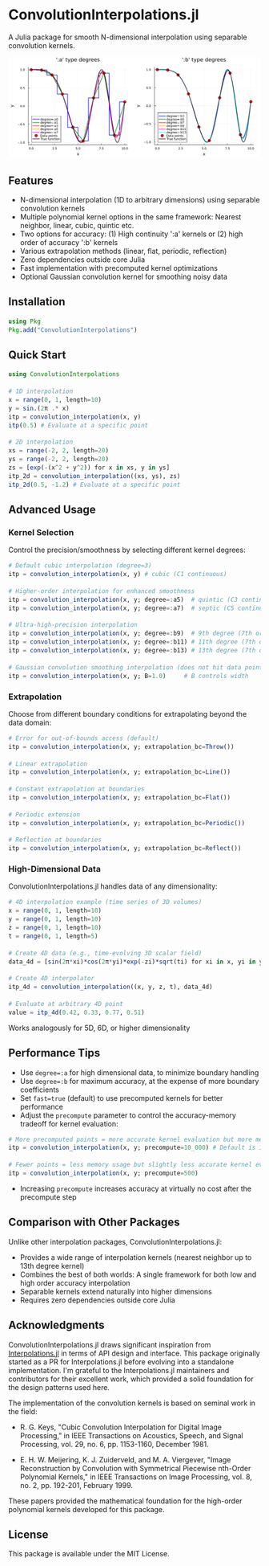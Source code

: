 # ConvolutionInterpolations.jl

A Julia package for smooth N-dimensional interpolation using separable convolution kernels.

![Performance of available kernels](fig/convolution_interpolation_a_and_b.png)

## Features

- N-dimensional interpolation (1D to arbitrary dimensions) using separable convolution kernels
- Multiple polynomial kernel options in the same framework: Nearest neighbor, linear, cubic, quintic etc.
- Two options for accuracy: (1) High continuity ':a' kernels or (2) high order of accuracy ':b' kernels
- Various extrapolation methods (linear, flat, periodic, reflection)
- Zero dependencies outside core Julia
- Fast implementation with precomputed kernel optimizations
- Optional Gaussian convolution kernel for smoothing noisy data

## Installation

```julia
using Pkg
Pkg.add("ConvolutionInterpolations")
```

## Quick Start

```julia
using ConvolutionInterpolations

# 1D interpolation
x = range(0, 1, length=10)
y = sin.(2π .* x)
itp = convolution_interpolation(x, y)
itp(0.5) # Evaluate at a specific point

# 2D interpolation
xs = range(-2, 2, length=20)
ys = range(-2, 2, length=20)
zs = [exp(-(x^2 + y^2)) for x in xs, y in ys]
itp_2d = convolution_interpolation((xs, ys), zs)
itp_2d(0.5, -1.2) # Evaluate at a specific point
```

## Advanced Usage

### Kernel Selection

Control the precision/smoothness by selecting different kernel degrees:
```julia
# Default cubic interpolation (degree=3)
itp = convolution_interpolation(x, y) # cubic (C1 continuous)

# Higher-order interpolation for enhanced smoothness
itp = convolution_interpolation(x, y; degree=:a5)  # quintic (C3 continuous)
itp = convolution_interpolation(x, y; degree=:a7)  # septic (C5 continuous)

# Ultra-high-precision interpolation
itp = convolution_interpolation(x, y; degree=:b9)  # 9th degree (7th order accurate, C7 continuous)
itp = convolution_interpolation(x, y; degree=:b11) # 11th degree (7th order accurate, C9 continuous)
itp = convolution_interpolation(x, y; degree=:b13) # 13th degree (7th order accurate, C11 continuous)

# Gaussian convolution smoothing interpolation (does not hit data points)
itp = convolution_interpolation(x, y; B=1.0)     # B controls width
```

### Extrapolation

Choose from different boundary conditions for extrapolating beyond the data domain:

```julia
# Error for out-of-bounds access (default)
itp = convolution_interpolation(x, y; extrapolation_bc=Throw())

# Linear extrapolation
itp = convolution_interpolation(x, y; extrapolation_bc=Line())

# Constant extrapolation at boundaries
itp = convolution_interpolation(x, y; extrapolation_bc=Flat())

# Periodic extension
itp = convolution_interpolation(x, y; extrapolation_bc=Periodic())

# Reflection at boundaries
itp = convolution_interpolation(x, y; extrapolation_bc=Reflect())
```

### High-Dimensional Data

ConvolutionInterpolations.jl handles data of any dimensionality:

```julia
# 4D interpolation example (time series of 3D volumes)
x = range(0, 1, length=10)
y = range(0, 1, length=10)
z = range(0, 1, length=10)
t = range(0, 1, length=5)

# Create 4D data (e.g., time-evolving 3D scalar field)
data_4d = [sin(2π*xi)*cos(2π*yi)*exp(-zi)*sqrt(ti) for xi in x, yi in y, zi in z, ti in t]

# Create 4D interpolator
itp_4d = convolution_interpolation((x, y, z, t), data_4d)

# Evaluate at arbitrary 4D point
value = itp_4d(0.42, 0.33, 0.77, 0.51)
```
Works analogously for 5D, 6D, or higher dimensionality

## Performance Tips

- Use ```degree=:a``` for high dimensional data, to minimize boundary handling
- Use ```degree=:b``` for maximum accuracy, at the expense of more boundary coefficients
- Set ```fast=true``` (default) to use precomputed kernels for better performance
- Adjust the ```precompute``` parameter to control the accuracy-memory tradeoff for kernel evaluation:
```julia
# More precomputed points = more accurate kernel evaluation but more memory usage
itp = convolution_interpolation(x, y; precompute=10_000) # Default is 1000

# Fewer points = less memory usage but slightly less accurate kernel evaluation
itp = convolution_interpolation(x, y; precompute=500)
```
- Increasing ```precompute``` increases accuracy at virtually no cost after the precompute step

## Comparison with Other Packages

Unlike other interpolation packages, ConvolutionInterpolations.jl:

- Provides a wide range of interpolation kernels (nearest neighbor up to 13th degree kernel)
- Combines the best of both worlds: A single framework for both low and high order accuracy interpolation
- Separable kernels extend naturally into higher dimensions
- Requires zero dependencies outside core Julia

## Acknowledgments

ConvolutionInterpolations.jl draws significant inspiration from [Interpolations.jl](https://github.com/JuliaMath/Interpolations.jl) in terms of API design and interface. This package originally started as a PR for Interpolations.jl before evolving into a standalone implementation. I'm grateful to the Interpolations.jl maintainers and contributors for their excellent work, which provided a solid foundation for the design patterns used here.

The implementation of the convolution kernels is based on seminal work in the field:

- R. G. Keys, "Cubic Convolution Interpolation for Digital Image Processing," in IEEE Transactions on Acoustics, Speech, and Signal Processing, vol. 29, no. 6, pp. 1153-1160, December 1981.

- E. H. W. Meijering, K. J. Zuiderveld, and M. A. Viergever, "Image Reconstruction by Convolution with Symmetrical Piecewise nth-Order Polynomial Kernels," in IEEE Transactions on Image Processing, vol. 8, no. 2, pp. 192-201, February 1999.

These papers provided the mathematical foundation for the high-order polynomial kernels developed for this package.

## License

This package is available under the MIT License.